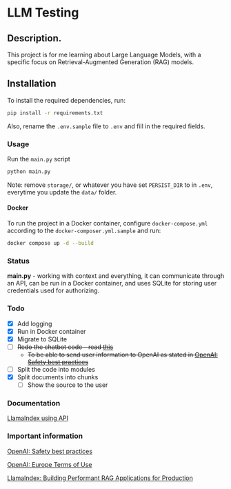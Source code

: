 # LLM Testing

## Description.

This project is for me learning about Large Language Models, with a specific focus on Retrieval-Augmented Generation (RAG) models.

## Installation

To install the required dependencies, run:

```bash
pip install -r requirements.txt
```

Also, rename the `.env.sample` file to `.env` and fill in the required fields.

### Usage

Run the `main.py` script

```python
python main.py
```

Note: remove `storage/`, or whatever you have set `PERSIST_DIR` to in `.env`, everytime you update the `data/` folder.

#### Docker

To run the project in a Docker container, configure `docker-compose.yml` according to the `docker-composer.yml.sample` and run:

```bash
docker compose up -d --build
```

### Status

**main.py** - working with context and everything, it can communicate through an API, can be run in a Docker container, and uses SQLite for storing user credentials used for authorizing.

### Todo

- [x] Add logging
- [x] Run in Docker container
- [x] Migrate to SQLite
- [ ] ~~Redo the chatbot code - read [this](https://docs.llamaindex.ai/en/stable/examples/llm/openai/)~~
  - ~~To be able to send user information to OpenAI as stated in [OpenAI: Safety best practices](https://platform.openai.com/docs/guides/safety-best-practices)~~
- [ ] Split the code into modules
- [x] Split documents into chunks
  - [ ] Show the source to the user

### Documentation

[LlamaIndex using API](https://docs.llamaindex.ai/en/stable/getting_started/starter_example/)

### Important information

[OpenAI: Safety best practices](https://platform.openai.com/docs/guides/safety-best-practices)

[OpenAI: Europe Terms of Use](https://openai.com/policies/terms-of-use/)

[LlamaIndex: Building Performant RAG Applications for Production](https://docs.llamaindex.ai/en/stable/optimizing/production_rag/)
